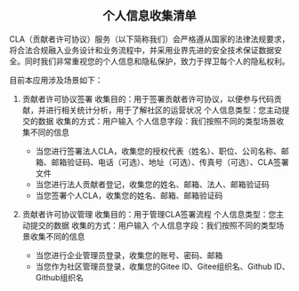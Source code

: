 ## <center>个人信息收集清单</center>

CLA（贡献者许可协议）服务（以下简称我们）会严格遵从国家的法律法规要求，将合法合规融入业务设计和业务流程中，并采用业界先进的安全技术保证数据安全。同时我们非常重视您的个人信息和隐私保护，致力于捍卫每个人的隐私权利。

目前本应用涉及场景如下：

1. 贡献者许可协议签署
收集目的：用于签署贡献者许可协议，以便参与代码贡献，并进行相关统计分析，用于了解社区的运营状况
个人信息类型：您主动提交的数据
收集的方式：用户输入
个人信息字段：我们按照不同的类型场景收集不同的信息
    - 当您进行签署法人CLA，收集您的授权代表（姓名）、职位、公司名称、邮箱、邮箱验证码、电话（可选）、地址（可选）、传真号（可选）、CLA签署文件
    - 当您进行法人贡献者登记，收集您的姓名、邮箱、法人、邮箱验证码
    - 当您签署个人CLA，收集您的姓名、邮箱、邮箱验证码

2. 贡献者许可协议管理
收集目的：用于管理CLA签署流程
个人信息类型：您主动提交的数据
收集的方式：用户输入
个人信息字段：我们按照不同的类型场景收集不同的信息
    - 当您进行企业管理员登录，收集您的账号、密码、邮箱
    - 当您作为社区管理员登录，收集您的Gitee ID、Gitee组织名、Github ID、Github组织名
